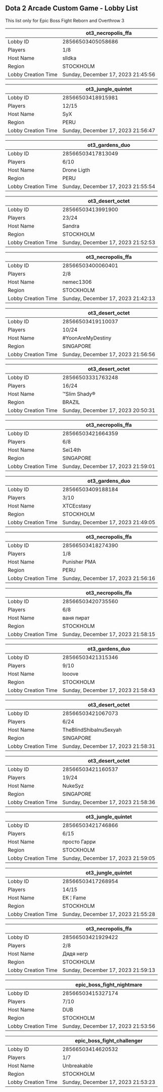 ## Dota 2 Arcade Custom Game - Lobby List

This list only for Epic Boss Fight Reborn and Overthrow 3

|  | ot3_necropolis_ffa |
| ------ | ------ |
| Lobby ID | 28566503405058686 |
| Players | 1/8 |
| Host Name | slldka |
| Region | STOCKHOLM |
| Lobby Creation Time | Sunday, December 17, 2023 21:45:56 |


|  | ot3_jungle_quintet |
| ------ | ------ |
| Lobby ID | 28566503418915981 |
| Players | 12/15 |
| Host Name | SyX |
| Region | PERU |
| Lobby Creation Time | Sunday, December 17, 2023 21:56:47 |


|  | ot3_gardens_duo |
| ------ | ------ |
| Lobby ID | 28566503417813049 |
| Players | 6/10 |
| Host Name | Drone Ligth |
| Region | PERU |
| Lobby Creation Time | Sunday, December 17, 2023 21:55:54 |


|  | ot3_desert_octet |
| ------ | ------ |
| Lobby ID | 28566503413991900 |
| Players | 23/24 |
| Host Name | Sandra |
| Region | STOCKHOLM |
| Lobby Creation Time | Sunday, December 17, 2023 21:52:53 |


|  | ot3_necropolis_ffa |
| ------ | ------ |
| Lobby ID | 28566503400060401 |
| Players | 2/8 |
| Host Name | nemec1306 |
| Region | STOCKHOLM |
| Lobby Creation Time | Sunday, December 17, 2023 21:42:13 |


|  | ot3_desert_octet |
| ------ | ------ |
| Lobby ID | 28566503419110037 |
| Players | 10/24 |
| Host Name | #YoonAreMyDestiny |
| Region | SINGAPORE |
| Lobby Creation Time | Sunday, December 17, 2023 21:56:56 |


|  | ot3_desert_octet |
| ------ | ------ |
| Lobby ID | 28566503331763248 |
| Players | 16/24 |
| Host Name | ™Slim Shady® |
| Region | BRAZIL |
| Lobby Creation Time | Sunday, December 17, 2023 20:50:31 |


|  | ot3_necropolis_ffa |
| ------ | ------ |
| Lobby ID | 28566503421664359 |
| Players | 6/8 |
| Host Name | Sei14th |
| Region | SINGAPORE |
| Lobby Creation Time | Sunday, December 17, 2023 21:59:01 |


|  | ot3_gardens_duo |
| ------ | ------ |
| Lobby ID | 28566503409188184 |
| Players | 3/10 |
| Host Name | XTCEcstasy |
| Region | STOCKHOLM |
| Lobby Creation Time | Sunday, December 17, 2023 21:49:05 |


|  | ot3_necropolis_ffa |
| ------ | ------ |
| Lobby ID | 28566503418274390 |
| Players | 1/8 |
| Host Name | Punisher PMA |
| Region | PERU |
| Lobby Creation Time | Sunday, December 17, 2023 21:56:16 |


|  | ot3_necropolis_ffa |
| ------ | ------ |
| Lobby ID | 28566503420735560 |
| Players | 6/8 |
| Host Name | ваня пират |
| Region | STOCKHOLM |
| Lobby Creation Time | Sunday, December 17, 2023 21:58:15 |


|  | ot3_gardens_duo |
| ------ | ------ |
| Lobby ID | 28566503421315346 |
| Players | 9/10 |
| Host Name | looove |
| Region | STOCKHOLM |
| Lobby Creation Time | Sunday, December 17, 2023 21:58:43 |


|  | ot3_desert_octet |
| ------ | ------ |
| Lobby ID | 28566503421067073 |
| Players | 6/24 |
| Host Name | TheBlindShibaInuSexyah |
| Region | SINGAPORE |
| Lobby Creation Time | Sunday, December 17, 2023 21:58:31 |


|  | ot3_desert_octet |
| ------ | ------ |
| Lobby ID | 28566503421160537 |
| Players | 19/24 |
| Host Name | NukeSyz |
| Region | SINGAPORE |
| Lobby Creation Time | Sunday, December 17, 2023 21:58:36 |


|  | ot3_jungle_quintet |
| ------ | ------ |
| Lobby ID | 28566503421746866 |
| Players | 6/15 |
| Host Name | просто Гарри |
| Region | STOCKHOLM |
| Lobby Creation Time | Sunday, December 17, 2023 21:59:05 |


|  | ot3_jungle_quintet |
| ------ | ------ |
| Lobby ID | 28566503417268954 |
| Players | 14/15 |
| Host Name | EK ¦ Fame |
| Region | STOCKHOLM |
| Lobby Creation Time | Sunday, December 17, 2023 21:55:28 |


|  | ot3_necropolis_ffa |
| ------ | ------ |
| Lobby ID | 28566503421929422 |
| Players | 2/8 |
| Host Name | Дядя негр |
| Region | STOCKHOLM |
| Lobby Creation Time | Sunday, December 17, 2023 21:59:13 |


|  | epic_boss_fight_nightmare |
| ------ | ------ |
| Lobby ID | 28566503415327174 |
| Players | 7/10 |
| Host Name | DUB |
| Region | STOCKHOLM |
| Lobby Creation Time | Sunday, December 17, 2023 21:53:56 |


|  | epic_boss_fight_challenger |
| ------ | ------ |
| Lobby ID | 28566503414620532 |
| Players | 1/7 |
| Host Name | Unbreakable |
| Region | STOCKHOLM |
| Lobby Creation Time | Sunday, December 17, 2023 21:53:23 |


